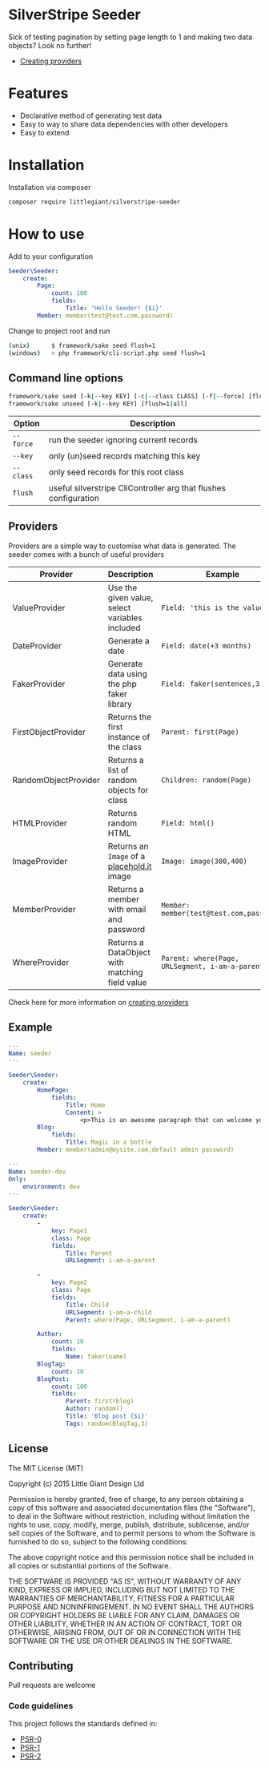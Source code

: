 SilverStripe Seeder
===================

Sick of testing pagination by setting page length to 1 and making two data objects? Look no further!

- [Creating providers](https://github.com/Little-Giant/silverstripe-seeder/blob/master/docs/providers.md)

# Features
-   Declarative method of generating test data
-   Easy to way to share data dependencies with other developers
-   Easy to extend

# Installation
Installation via composer

``` bash
composer require littlegiant/silverstripe-seeder
```

# How to use

Add to your configuration

``` yaml
Seeder\Seeder:
    create:
        Page:
            count: 100
            fields:
                Title: 'Hello Seeder! {$i}'
        Member: member(test@test.com,password)
```

Change to project root and run

``` bash
(unix)      $ framework/sake seed flush=1
(windows)   > php framework/cli-script.php seed flush=1
```

## Command line options

``` bash
framework/sake seed [-k|--key KEY] [-c|--class CLASS] [-f|--force] [flush=1|all]
framework/sake unseed [-k|--key KEY] [flush=1|all]
```

Option|Description
------|-----------
`--force`|run the seeder ignoring current records
`--key`|only (un)seed records matching this key
`--class`|only seed records for this root class
`flush`|useful silverstripe CliController arg that flushes configuration


## Providers

Providers are a simple way to customise what data is generated. The seeder comes with a bunch of useful providers

Provider | Description | Example
-------- | ----------- | -------
ValueProvider | Use the given value, select variables included | `Field: 'this is the value'`
DateProvider | Generate a date | `Field: date(+3 months)`
FakerProvider | Generate data using the php faker library | `Field: faker(sentences,3)`
FirstObjectProvider | Returns the first instance of the class | `Parent: first(Page)`
RandomObjectProvider | Returns a list of random objects for class | `Children: random(Page)`
HTMLProvider | Returns random HTML | `Field: html()`
ImageProvider | Returns an `Image` of a [placehold.it](http://placehold.it) image | `Image: image(300,400)`
MemberProvider | Returns a member with email and password | `Member: member(test@test.com,password)`
WhereProvider | Returns a DataObject with matching field value | `Parent: where(Page, URLSegment, i-am-a-parent)`

Check here for more information on [creating providers](https://github.com/littlegiant/silverstripe-seeder/blob/master/docs/providers.md)

## Example

``` yaml
---
Name: seeder
---

Seeder\Seeder:
    create:
        HomePage:
            fields:
                Title: Home
                Content: >
                    <p>This is an awesome paragraph that can welcome your visitors</p>
        Blog:
            fields:
                Title: Magic in a bottle
        Member: member(admin@mysite.com,default admin password)

---
Name: seeder-dev
Only:
    environment: dev
---

Seeder\Seeder:
    create:
        -
            key: Page1
            class: Page
            fields:
                Title: Parent
                URLSegment: i-am-a-parent

        -
            key: Page2
            class: Page
            fields:
                Title: Child
                URLSegment: i-am-a-child
                Parent: where(Page, URLSegment, i-am-a-parent)

        Author:
            count: 10
            fields:
                Name: faker(name)
        BlogTag:
            count: 10
        BlogPost:
            count: 100
            fields:
                Parent: first(blog)
                Author: random()
                Title: 'Blog post {$i}'
                Tags: random(BlogTag,3)
```

## License

The MIT License (MIT)

Copyright (c) 2015 Little Giant Design Ltd

Permission is hereby granted, free of charge, to any person obtaining a copy of this software and associated documentation files (the "Software"), to deal in the Software without restriction, including without limitation the rights to use, copy, modify, merge, publish, distribute, sublicense, and/or sell copies of the Software, and to permit persons to whom the Software is furnished to do so, subject to the following conditions:

The above copyright notice and this permission notice shall be included in all copies or substantial portions of the Software.

THE SOFTWARE IS PROVIDED "AS IS", WITHOUT WARRANTY OF ANY KIND, EXPRESS OR IMPLIED, INCLUDING BUT NOT LIMITED TO THE WARRANTIES OF MERCHANTABILITY, FITNESS FOR A PARTICULAR PURPOSE AND NONINFRINGEMENT. IN NO EVENT SHALL THE AUTHORS OR COPYRIGHT HOLDERS BE LIABLE FOR ANY CLAIM, DAMAGES OR OTHER LIABILITY, WHETHER IN AN ACTION OF CONTRACT, TORT OR OTHERWISE, ARISING FROM, OUT OF OR IN CONNECTION WITH THE SOFTWARE OR THE USE OR OTHER DEALINGS IN THE SOFTWARE.

## Contributing

Pull requests are welcome

### Code guidelines

This project follows the standards defined in:

* [PSR-0](https://github.com/php-fig/fig-standards/blob/master/accepted/PSR-0.md)
* [PSR-1](https://github.com/php-fig/fig-standards/blob/master/accepted/PSR-1-basic-coding-standard.md)
* [PSR-2](https://github.com/php-fig/fig-standards/blob/master/accepted/PSR-2-coding-style-guide.md)
